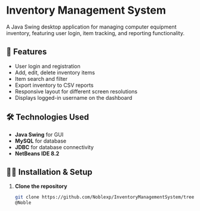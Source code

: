 # Inventory Management System

A Java Swing desktop application for managing computer equipment inventory, featuring user login, item tracking, and reporting functionality.

## 🚀 Features

- User login and registration
- Add, edit, delete inventory items
- Item search and filter
- Export inventory to CSV reports
- Responsive layout for different screen resolutions
- Displays logged-in username on the dashboard

## 🛠️ Technologies Used

- **Java Swing** for GUI
- **MySQL** for database
- **JDBC** for database connectivity
- **NetBeans IDE 8.2**

## 🧑‍💻 Installation & Setup

1. **Clone the repository**
   ```bash
   git clone https://github.com/Noblexp/InventoryManagementSystem/tree/master
   @Noble
